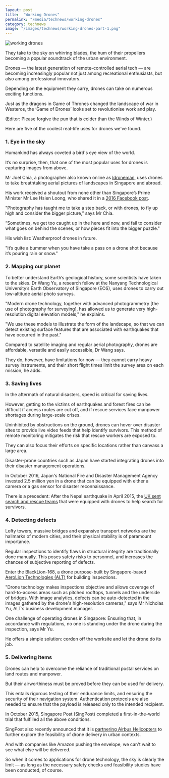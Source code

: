 ```yaml
---
layout: post
title:  "Working Drones"
permalink: "/media/technews/working-drones"
category: technews
image: "/images/technews/working-drones-part-1.png"
---
```


![working drones]({{site.baseurl}}/images/technews/working-drones-part-1.png)

They take to the sky on whirring blades, the hum of their propellers becoming a popular soundtrack of the urban environment.

Drones — the latest generation of remote-controlled aerial tech — are  becoming increasingly popular not just among recreational enthusiasts, but also among professional innovators.

Depending on the equipment they carry, drones can take on numerous exciting functions.

Just as the dragons in Game of Thrones changed the landscape of war in Westeros, the ‘Game of Drones’ looks set to revolutionise work and play.

(Editor: Please forgive the pun that is colder than the Winds of Winter.)

Here are five of the coolest real-life uses for drones we've found.

### **1. Eye in the sky**
Humankind has always coveted a bird's eye view of the world.

It’s no surprise, then, that one of the most popular uses for drones is capturing images from above.

Mr Joel Chia, a photographer also known online as [Idroneman](https://www.instagram.com/idroneman/), uses drones to take breathtaking aerial pictures of landscapes in Singapore and abroad.

His work received a shoutout from none other than Singapore’s Prime Minister Mr Lee Hsien Loong, who shared it in a [2016 Facebook post](https://www.straitstimes.com/singapore/pm-lee-lauds-singapore-photographer-for-his-stunning-drone-aerial-images).

"Photography has taught me to take a step back, or with drones, to fly up high and consider the bigger picture,” says Mr Chia.

“Sometimes, we get too caught up in the here and now, and fail to consider what goes on behind the scenes, or how pieces fit into the bigger puzzle."

His wish list: Weatherproof drones in future.

"It’s quite a bummer when you have take a pass on a drone shot because it’s pouring rain or snow."

### **2. Mapping our planet**
To better understand Earth’s geological history, some scientists have taken to the skies. Dr Wang Yu, a research fellow at the Nanyang Technological University’s Earth Observatory of Singapore (EOS), uses drones to carry out low-altitude aerial photo surveys.

"Modern drone technology, together with advanced photogrammetry [the use of photography for surveying], has allowed us to generate very high-resolution digital elevation models," he explains.

"We use these models to illustrate the form of the landscape, so that we can detect existing surface features that are associated with earthquakes that have occurred in the past."

Compared to satellite imaging and regular aerial photography, drones are affordable, versatile and easily accessible, Dr Wang says.

They do, however, have limitations for now — they cannot carry heavy survey instruments, and their short flight times limit the survey area on each mission, he adds.

### **3. Saving lives**
In the aftermath of natural disasters, speed is critical for saving lives.

However, getting to the victims of earthquakes and forest fires can be difficult if access routes are cut off, and if rescue services face manpower shortages during large-scale crises.

Uninhibited by obstructions on the ground, drones can hover over disaster sites to provide live video feeds that help identify survivors. This method of remote monitoring mitigates the risk that rescue workers are exposed to.

They can also focus their efforts on specific locations rather than canvass a large area.

Disaster-prone countries such as Japan have started integrating drones into their disaster management operations.

In October 2016, Japan's National Fire and Disaster Management Agency invested 2.5 million yen in a drone that can be equipped with either a camera or a gas sensor for disaster reconnaissance.

There is a precedent:  After the Nepal earthquake in April 2015, the [UK sent search and rescue teams](https://www.gov.uk/government/topical-events/nepal-earthquake-april-2015) that were equipped with drones to help search for survivors.

### **4. Detecting defects**
Lofty towers, massive bridges and expansive transport networks are the hallmarks of modern cities, and their physical stability is of paramount importance.

Regular inspections to identify flaws in structural integrity are traditionally done manually. This poses safety risks to personnel, and increases the chances of subjective reporting of defects.

Enter the BlackLion-168, a drone purpose-built by Singapore-based [AeroLion Technologies (ALT)](https://www.aerolion.com/) for building inspections.

"Drone technology makes inspections objective and allows coverage of hard-to-access areas such as pitched rooftops, tunnels and the underside of bridges. With image analytics, defects can be auto-detected in the images gathered by the drone's high-resolution cameras," says Mr Nicholas Yu, ALT’s business development manager.

One challenge of operating drones in Singapore: Ensuring that, in accordance with regulations, no one is standing under the drone during the inspection, says Mr Yu.

He offers a simple solution: cordon off the worksite and let the drone do its job.

### **5. Delivering items**
Drones can help to overcome the reliance of traditional postal services on land routes and manpower.

But their airworthiness must be proved before they can be used for delivery.

This entails rigorous testing of their endurance limits, and ensuring the security of their navigation system. Authentication protocols are also needed to ensure that the payload is released only to the intended recipient.

In October 2015, Singapore Post (SingPost) completed a first-in-the-world trial that fulfilled all the above conditions.

SingPost also recently announced that it is [partnering Airbus Helicopters](https://www.channelnewsasia.com/news/singapore/airbus-helicopters-partners-singpost-for-drone-delivery-trials-8735504) to further explore the feasibility of drone delivery in urban contexts.

And with companies like Amazon pushing the envelope, we can't wait to see what else will be delivered.

 

So when it comes to applications for drone technology, the sky is clearly the limit — as long as the necessary safety checks and feasibility studies have been conducted, of course.

 
